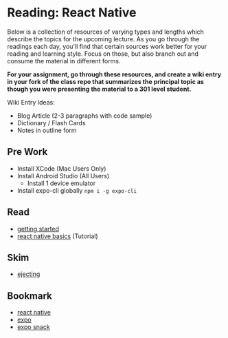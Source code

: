 # Reading: React Native

Below is a collection of resources of varying types and lengths which describe the topics for the upcoming lecture.  As you go through the readings each day, you'll find that certain sources work better for your reading and learning style. Focus on those, but also branch out and consume the material in different forms.

**For your assignment, go through these resources, and create a wiki entry in your fork of the class repo that summarizes the principal topic as though you were presenting the material to a 301 level student.**

Wiki Entry Ideas:
* Blog Article (2-3 paragraphs with code sample)
* Dictionary / Flash Cards
* Notes in outline form

## Pre Work
* Install XCode (Mac Users Only)
* Install Android Studio (All Users)
  * Install 1 device emulator
* Install expo-cli globally `npm i -g expo-cli`

## Read
* [getting started](https://facebook.github.io/react-native/docs/getting-started)
* [react native basics](https://facebook.github.io/react-native/docs/tutorial) (Tutorial)

## Skim
* [ejecting](https://docs.expo.io/versions/latest/expokit/eject)

## Bookmark
* [react native](https://facebook.github.io/react-native/)
* [expo](https://expo.io/)
* [expo snack](https://snack.expo.io/)



